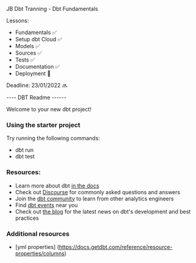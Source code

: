 JB Dbt Tranning - Dbt Fundamentals

Lessons:

- Fundamentals :white_check_mark:
- Setup dbt Cloud :white_check_mark:
- Models :white_check_mark:
- Sources :white_check_mark:
- Tests :white_check_mark:
- Documentation :white_check_mark:
- Deployment :construction:

Deadline: 23/01/2022 :soon:

---- DBT Readme ------

Welcome to your new dbt project!

### Using the starter project

Try running the following commands:
- dbt run
- dbt test


### Resources:
- Learn more about dbt [in the docs](https://docs.getdbt.com/docs/introduction)
- Check out [Discourse](https://discourse.getdbt.com/) for commonly asked questions and answers
- Join the [dbt community](http://community.getbdt.com/) to learn from other analytics engineers
- Find [dbt events](https://events.getdbt.com) near you
- Check out [the blog](https://blog.getdbt.com/) for the latest news on dbt's development and best practices

### Additional resources
- [yml properties] (https://docs.getdbt.com/reference/resource-properties/columns)